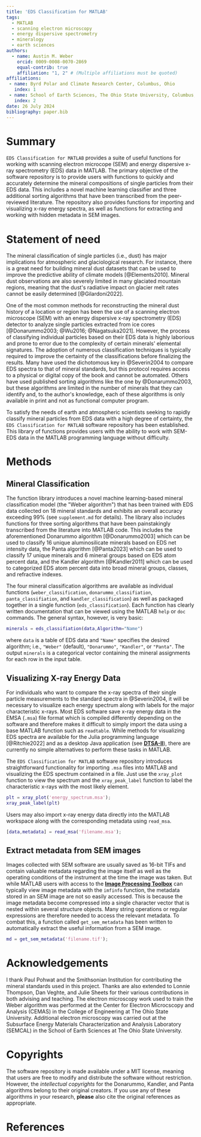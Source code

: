 ```yaml
---
title: 'EDS Classification for MATLAB'
tags:
  - MATLAB
  - scanning electron microscopy
  - energy dispersive spectrometry
  - mineralogy
  - earth sciences
authors:
  - name: Austin M. Weber
    orcid: 0009-0008-0070-2869
    equal-contrib: true
    affiliation: "1, 2" # (Multiple affiliations must be quoted)
affiliations:
 - name: Byrd Polar and Climate Research Center, Columbus, Ohio
   index: 1
 - name: School of Earth Sciences, The Ohio State University, Columbus, Ohio
   index: 2
date: 26 July 2024
bibliography: paper.bib
---
```


# Summary
`EDS Classification for MATLAB` provides a suite of useful functions for working with scanning electron microcope (SEM) and energy dispersive x-ray spectrometry (EDS) data in MATLAB. The primary objective of the software repository is to provide users with functions to quickly and accurately determine the mineral compositions of single particles from their EDS data. This includes a novel machine learning classifier and three additional sorting algorithms that have been transcribed from the peer-reviewed literature. The repository also provides functions for importing and visualizing x-ray energy spectra, as well as functions for extracting and working with hidden metadata in SEM images.

# Statement of need
The mineral classification of single particles (i.e., dust) has major implications for atmospheric and glaciological research. For instance, there is a great need for building mineral dust datasets that can be used to improve the predictive ability of climate models [@Elements2010]. Mineral dust observations are also severely limited in many glaciated mountain regions, meaning that the dust's radiative impact on glacier melt rates cannot be easily determined [@Gilardoni2022].

One of the most common methods for reconstructing the mineral dust history of a location or region has been the use of a scanning electron microscope (SEM) with an energy dispersive x-ray spectrometry (EDS) detector to analyze single particles extracted from ice cores [@Donarummo2003; @Wu2016; @Nagatsuka2021]. However, the process of classifying individual particles based on their EDS data is highly laborious and prone to error due to the complexity of certain minerals' elemental signatures. The adoption of numerous classification techniques is typically required to improve the certainty of the classifications before finalizing the results. Many have used the dichotomous key in @Severin2004 to compare EDS spectra to that of mineral standards, but this protocol requires access to a physical or digital copy of the book and cannot be automated. Others have used published sorting algorithms like the one by @Donarummo2003, but these algorithms are limited in the number of minerals that they can identify and, to the author's knowledge, each of these algorithms is only available in print and not as functional computer program. 

To satisfy the needs of earth and atmospheric scientists seeking to rapidly classify mineral particles from EDS data with a high degree of certainty, the `EDS Classification for MATLAB` software repository has been established. This library of functions provides users with the ability to work with SEM-EDS data in the MATLAB programming language without difficulty.

# Methods
## Mineral Classification

The function library introduces a novel machine learning-based mineral classification model (the "Weber algorithm") that has been trained with EDS data collected on 18 mineral standards and exhibits an overall accuracy exceeding 99% (see `supplement.md` for details). The library also includes functions for three sorting algorithms that have been painstakingly transcribed from the literature into MATLAB code. This includes the aforementioned Donarummo algorithm [@Donarummo2003] which can be used to classify 16 unique aluminosilicate minerals based on EDS net intensity data, the Panta algorithm [@Panta2023] which can be used to classify 17 unique minerals and 6 mineral groups based on EDS atom percent data, and the Kandler algorithm [@Kandler2011] which can be used to categorized EDS atom percent data into broad mineral groups, classes, and refractive indexes. 

The four mineral classification algorithms are available as individual functions (`weber_classification`, `donarummo_classifiation`,  `panta_classifiation`, and `kandler_classification`) as well as packaged together in a single function (`eds_classification`). Each function has clearly written documentation that can be viewed using the MATLAB `help` or `doc` commands. The general syntax, however, is very basic:

```matlab
minerals = eds_classifiation(data,Algorithm="Name")
```

where `data` is a table of EDS data and `"Name"` specifies the desired algorithm; i.e., `"Weber"` (default), `"Donarummo"`, `"Kandler"`, or `"Panta"`. The output `minerals` is a categorical vector containing the mineral assignments for each row in the input table.

## Visualizing X-ray Energy Data

For individuals who want to compare the x-ray spectra of their single particle measurements to the standard spectra in @Severin2004, it will be necessary to visualize each energy spectrum along with labels for the major characteristic x-rays. Most EDS software save x-ray energy data in the EMSA (`.msa`) file format which is compiled differently depending on the software and therefore makes it difficult to simply import the data using a base MATLAB function such as `readtable`. While methods for visualizing  EDS spectra are available for the Julia programming language [@Ritchie2022] and as a desktop Java application (see **[DTSA-II](https://www.cstl.nist.gov/div837/837.02/epq/dtsa2/index.html)**), there are currently no simple alternatives to perform these tasks in MATLAB. 

The `EDS Classification for MATLAB` software repository introduces straightforward functionality for importing `.msa` files into MATLAB and visualizing the EDS spectrum contained in a file. Just use the `xray_plot` function to view the spectrum and the `xray_peak_label` function to label the characteristic x-rays with the most likely element.

```matlab
plt = xray_plot('energy_spectrum.msa');
xray_peak_label(plt)
```

Users may also import x-ray energy data directly into the MATLAB workspace along with the corresponding metadata using `read_msa`.

```matlab
[data,metadata] = read_msa('filename.msa');
```

## Extract metadata from SEM images

Images collected with SEM software are usually saved as 16-bit TIFs and contain valuable metadata regarding the image itself as well as the operating conditions of the instrument at the time the image was taken. But while MATLAB users with access to the **[Image Processing Toolbox](https://www.mathworks.com/products/image-processing.html)** can typically view image metadata with the `imfinfo` function, the metadata stored in an SEM image are not so easily accessed. This is because the image metadata become compressed into a single character vector that is nested within several structure objects. Many string operations or regular expressions are therefore needed to access the relevant metadata. To combat this, a function called `get_sem_metadata` has been written to automatically extract the useful information from a SEM image.

```matlab
md = get_sem_metadata('filename.tif');
```

# Acknowledgements

I thank Paul Pohwat and the Smithsonian Institution for contributing the mineral standards used in this project. Thanks are also extended to Lonnie Thompson, Dan Veghte, and Julie Sheets for their various contributions in both advising and teaching. The electron microscopy work used to train the Weber algorithm was performed at the Center for Electron Microcscopy and Analysis (CEMAS) in the College of Engineering at The Ohio State University. Additional electron microscopy was carried out at the Subsurface Energy Materials Characterization and Analysis Laboratory (SEMCAL) in the School of Earth Sciences at The Ohio State University.

# Copyrights

The software repository is made available under a MIT license, meaning that users are free to modify and distribute the software without restriction. However, the *intellectual copyrights* for the Donarummo, Kandler, and Panta algorithms belong to their original creators. If you use any of these algorithms in your research, **please** also cite the original references as appropriate.

# References


